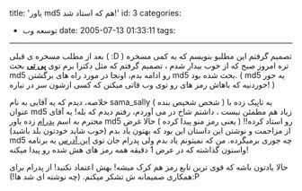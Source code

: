 title: 'یاور md5 هم که استاد شد!'
id: 3
categories:
  - توسعه وب
date: 2005-07-13 01:33:11
tags:
---

بعد از مطلب مسخره ی قبلی ( :D ) تصمیم گرفتم این مطلبو بنویسم که یه کمی مسخره تره 
امروز صبح که از خوب بیدار شدم ، تصمیم گرفتم که مثل دکترا برم توی [**پی تی**](http://forum.persiantools.com) بحث md5 رو ادامه بدم، اونجا در مورد راه های برگشتن md5 بحث شده بود. ( md5 یه جور خوردنیه که باهاش رمز های رو توی وب قاتی میکنن که کسی ازشون سر در نیاره! )

خلاصه، دیدم که یه آقایی به نام sama_sally ( شخص شخیص بنده ) یه تاپیک زده با عنوان md5 زیاد هم مطمئن نیست ، داشتم شاخ در می آوردم، رفتم دیدم که بله! یه آقای محترم به اسم [پدرام](http://www.carp3.com) زده یاور md5 رو استاد کرده!! ( یعنی رمز منو پیدا کرده )
حالا غرض از مزاحمت و نوشتن این داستان این بود که بهتون یاد بدم (خوب شاید خودتون بلد باشید) md5 چه جوری برمیگرده.
من که نمیتونم یاد بدم ولی پدرام جان توی [این آدرس](http://www.carp3.com/fa/index.php?option=com_content&task=view&id=17&Itemid=1) یه برنامه واستون گذاشته که در عرض 1 دقیقه همه رمز های هش شده رو پیدا میکنه!

حالا یادتون باشه که قوی ترین تابع رمز هم کرک میشه! بهش اعتماد نکنید!
از پدرام برای همکاری صمیمانه ش تشکر میکنم. (چه نوشته ای شد ها!):P